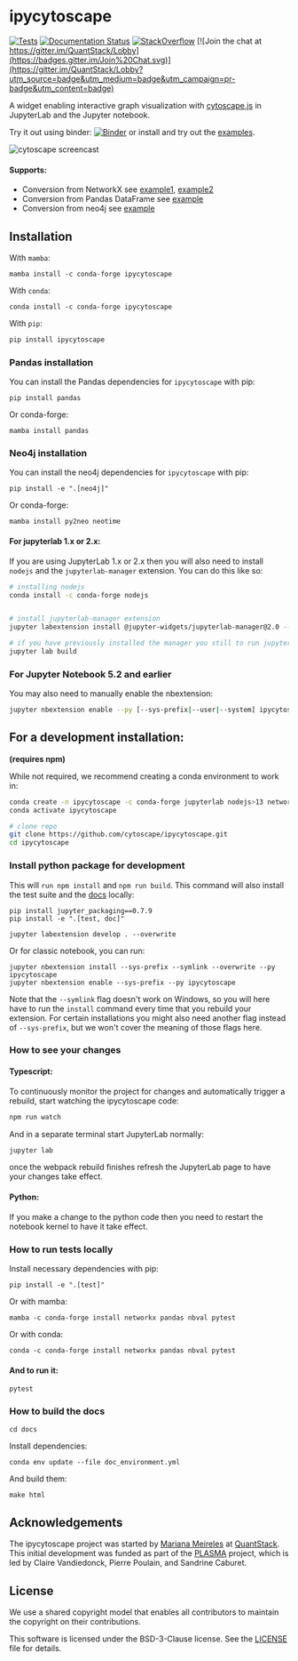 # ipycytoscape

[![Tests](https://github.com/cytoscape/ipycytoscape/actions/workflows/test.yml/badge.svg)](https://github.com/cytoscape/ipycytoscape/actions/workflows/test.yml) [![Documentation Status](https://readthedocs.org/projects/ipycytoscape/badge/?version=latest)](https://ipycytoscape.readthedocs.io/en/latest/?badge=latest) [![StackOverflow](https://img.shields.io/badge/stackoverflow--orange.svg)](https://stackoverflow.com/questions/tagged/ipycytoscape) [![Join the chat at https://gitter.im/QuantStack/Lobby](https://badges.gitter.im/Join%20Chat.svg)](https://gitter.im/QuantStack/Lobby?utm_source=badge&utm_medium=badge&utm_campaign=pr-badge&utm_content=badge)

A widget enabling interactive graph visualization with [cytoscape.js](https://js.cytoscape.org/) in JupyterLab and the Jupyter notebook.

Try it out using binder: [![Binder](https://mybinder.org/badge_logo.svg)](https://mybinder.org/v2/gh/cytoscape/ipycytoscape/HEAD?filepath=examples) or install and try out the [examples](examples).

![cytoscape screencast](https://user-images.githubusercontent.com/17600982/76328068-bbbbcf00-62e2-11ea-93ed-01ba392ac50c.gif)

#### Supports:

* Conversion from NetworkX see [example1](https://github.com/cytoscape/ipycytoscape/blob/master/examples/Test%20NetworkX%20methods.ipynb), [example2](https://github.com/cytoscape/ipycytoscape/blob/master/examples/NetworkX%20Example.ipynb)
* Conversion from Pandas DataFrame see [example](https://github.com/cytoscape/ipycytoscape/blob/master/examples/pandas.ipynb)
* Conversion from neo4j see [example](https://github.com/cytoscape/ipycytoscape/blob/master/examples/Neo4j_Example.ipynb)

## Installation

With `mamba`:

```
mamba install -c conda-forge ipycytoscape
```

With `conda`:

```
conda install -c conda-forge ipycytoscape
```

With `pip`:

```bash
pip install ipycytoscape
```

### Pandas installation

You can install the Pandas dependencies for `ipycytoscape` with pip:

```
pip install pandas
```

Or conda-forge:

```
mamba install pandas
```

### Neo4j installation

You can install the neo4j dependencies for `ipycytoscape` with pip:

```
pip install -e ".[neo4j]"
```

Or conda-forge:
```
mamba install py2neo neotime
```

#### For jupyterlab 1.x or 2.x:

If you are using JupyterLab 1.x or 2.x then you will also need to install `nodejs` and the `jupyterlab-manager` extension. You can do this like so:

```bash
# installing nodejs
conda install -c conda-forge nodejs


# install jupyterlab-manager extension
jupyter labextension install @jupyter-widgets/jupyterlab-manager@2.0 --no-build

# if you have previously installed the manager you still to run jupyter lab build
jupyter lab build
```

### For Jupyter Notebook 5.2 and earlier

You may also need to manually enable the nbextension:
```bash
jupyter nbextension enable --py [--sys-prefix|--user|--system] ipycytoscape
```

## For a development installation:
**(requires npm)**

While not required, we recommend creating a conda environment to work in:
```bash
conda create -n ipycytoscape -c conda-forge jupyterlab nodejs>13 networkx
conda activate ipycytoscape

# clone repo
git clone https://github.com/cytoscape/ipycytoscape.git
cd ipycytoscape
```

### Install python package for development

This will `run npm install` and `npm run build`. 
This command will also install the test suite and the [docs](https://ipycytoscape.readthedocs.io/en/latest/) locally:

```
pip install jupyter_packaging==0.7.9
pip install -e ".[test, doc]"

jupyter labextension develop . --overwrite
```


Or for classic notebook, you can run:

```
jupyter nbextension install --sys-prefix --symlink --overwrite --py ipycytoscape
jupyter nbextension enable --sys-prefix --py ipycytoscape
```

Note that the `--symlink` flag doesn't work on Windows, so you will here have to run
the `install` command every time that you rebuild your extension. For certain installations
you might also need another flag instead of `--sys-prefix`, but we won't cover the meaning
of those flags here.

### How to see your changes

#### Typescript: 
To continuously monitor the project for changes and automatically trigger a rebuild, start watching the ipycytoscape code:
```bash
npm run watch
```
And in a separate terminal start JupyterLab normally:
```bash
jupyter lab
```
once the webpack rebuild finishes refresh the JupyterLab page to have your changes take effect.

#### Python:
If you make a change to the python code then you need to restart the notebook kernel to have it take effect.

### How to run tests locally

Install necessary dependencies with pip:

```
pip install -e ".[test]"
```

Or with mamba:

```
mamba -c conda-forge install networkx pandas nbval pytest
```

Or with conda:

```
conda -c conda-forge install networkx pandas nbval pytest
```

#### And to run it:

```
pytest
```

### How to build the docs

`cd docs`

Install dependencies:

`conda env update --file doc_environment.yml`

And build them: 

`make html`

## Acknowledgements

The ipycytoscape project was started by [Mariana Meireles](https://github.com/marimeireles) at [QuantStack](https://quantstack.net). This initial development was funded as part of the [PLASMA](https://plasmabio.org) project, which is led by Claire Vandiedonck, Pierre Poulain, and Sandrine Caburet.

## License

We use a shared copyright model that enables all contributors to maintain the
copyright on their contributions.

This software is licensed under the BSD-3-Clause license. See the
[LICENSE](LICENSE) file for details.

